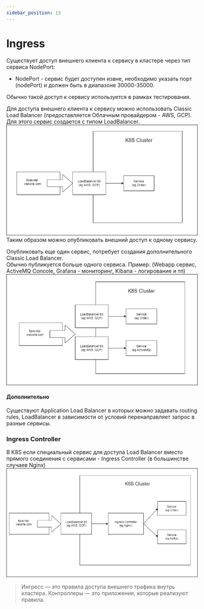 ```yaml
---
sidebar_position: 13
---
```

# Ingress
Существует доступ внешнего клиента к сервису в кластере через тип сервиса NodePort:
- NodePort - сервис будет доступен извне, необходимо указать порт (nodePort) и должен быть в диапазоне 30000-35000.

Обычно такой доступ к сервису используется в рамках тестирования.  

Для доступа внешнего клиента к сервису можно использовать Classic Load Balancer (предоставляется Облачным провайдером - AWS, GCP). Для этого сервис создается с типом LoadBalancer.   
![load-balancer](img/load-balancer.png)   
Таким образом можно опубликовать внешний доступ к одному сервису.   

Опубликовать еще один сервис, потребует создания дополнительного Classic Load Balancer.  
Обычно публикуется больше одного сервиса. 
Пример: (Webapp сервис, ActiveMQ Concole, Grafana - мониторинг, Kibana - логирование и тп)    
![load-balancer](img/load-balancer-2.png)   
#### Дополнительно
Существуют Application Load Balancer в которых можно задавать routing rules, LoadBalancer в зависимости от условий перенаправляет запрос в разные сервисы.

### Ingress Controller
В K8S если специальный сервис для доступа Load Balancer вместо прямого соединения с сервисами - Ingress Controller (в большинстве случаев Nginx)
![Ingress](img/ingress.png)
> Ингресс — это правила доступа внешнего трафика внутрь кластера.  Контроллеры — это приложения, которые реализуют правила.